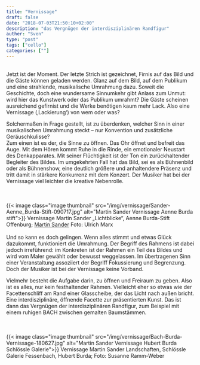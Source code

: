 ```yaml
---
title: "Vernissage"
draft: false
date: "2018-07-03T21:50:10+02:00"
description: "das Vergnügen der interdisziplinären Randfigur" 
auther: "Sven"
type: "post"
tags: ["cello"]
categories: [""]
---
```


<br>
Jetzt ist der Moment. Der letzte Strich ist gezeichnet, Firnis auf das Bild und die Gäste können geladen werden. Glanz auf dem Bild, auf dem Publikum und eine strahlende, musikalische Umrahmung dazu. Soweit die Geschichte, doch eine wundersame Sinnumkehr gibt Anlass zum Unmut: wird hier das Kunstwerk oder das Publikum umrahmt? Die Gäste scheinen ausreichend gefirnist und die Werke benötigen kaum mehr Lack. Also eine Vernissage (‚Lackierung‘) von wem oder was?  

Solchermaßen in Frage gestellt, ist zu überdenken, welcher Sinn in einer musikalischen Umrahmung steckt – nur Konvention und zusätzliche Geräuschkulisse?  
Zum einen ist es der, die Sinne zu öffnen. Das Ohr öffnet und befreit das Auge. Mit dem Hören kommt Ruhe in die Rinde, ein emotionaler Neustart des Denkapparates. Mit seiner Flüchtigkeit ist der Ton ein zurückhaltender Begleiter des Bildes. Im umgekehrten Fall hat das Bild, sei es als Bühnenbild oder als Bühnenshow, eine deutlich größere und anhaltendere Präsenz und tritt damit in stärkere Konkurrenz mit dem Konzert. Der Musiker hat bei der Vernissage viel leichter die kreative Nebenrolle.  

<br>
<br>
{{< image class="image thumbnail" src="/img/vernissage/Sander-Aenne_Burda-Stift-090717.jpg" alt="Martin Sander Vernissage Aenne Burda stift">}}
Vernissage Martin Sander „Lichtblicke“, Aenne Burda-Stift Offenburg;  
<a href="http://www.sander-martin.de/" style="text-decoration: underline;" target="_blank">Martin Sander</a>  
Foto: Ulrich Marx  

<br>
<br>
Und so kann es doch gelingen. Wenn alles stimmt und etwas Glück dazukommt, funktioniert die Umrahmung. Der Begriff des Rahmens ist dabei jedoch irreführend: im Konkreten ist der Rahmen ein Teil des Bildes und wird vom Maler gewählt oder bewusst weggelassen. Im übertragenen Sinn einer Veranstaltung assoziiert der Begriff Fokussierung und Begrenzung. Doch der Musiker ist bei der Vernissage keine Vorband.  

Vielmehr besteht die Aufgabe darin, zu öffnen und Freiraum zu geben. Also ist es alles, nur kein festhaltender Rahmen. Vielleicht eher so etwas wie der Facettenschliff am Rand einer Glasscheibe, der das Licht nach außen bricht. Eine interdisziplinäre, öffnende Facette zur präsentierten Kunst. Das ist dann das Vergnügen der interdisziplinären Randfigur, zum Beispiel mit einem ruhigen BACH zwischen gemalten Baumstämmen.  

<br>
<br>
{{< image class="image thumbnail" src="/img/vernissage/Bach-Burda-Vernissage-180627.jpg" alt="Martin Sander Vernissage Hubert Burda Schlössle Galerie">}}
Vernissage Martin Sander Landschaften,  
Schlössle Galerie Fessenbach, Hubert Burda;  
Foto: Susanne Ramm-Weber  


